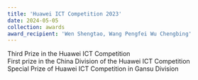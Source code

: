 ```yaml
---
title: 'Huawei ICT Competition 2023'  
date: 2024-05-05                             
collection: awards  
award_recipient: 'Wen Shengtao, Wang Pengfei Wu Chengbing'               
---
```


Third Prize in the Huawei ICT Competition  
First prize in the China Division of the Huawei ICT Competition  
Special Prize of Huawei ICT Competition in Gansu Division


